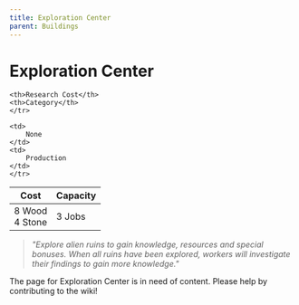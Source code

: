 ```yaml
---
title: Exploration Center
parent: Buildings
---
```

# Exploration Center

<table>
<thead>
	<tr>
	<th>Cost</th>
	<th>Capacity</th>
	
	<th>Research Cost</th>
	<th>Category</th>
	</tr>
</thead>
<tbody>
	<tr>
	<td>
		8 Wood<br>4 Stone
	</td>
	<td>
		3 Jobs
	</td>
	
	<td>
		None
	</td>
	<td>
		Production
	</td>
	</tr>
</tbody>
</table>

> *"Explore alien ruins to gain knowledge, resources and special bonuses. When all ruins have been explored, workers will investigate their findings to gain more knowledge."*

The page for Exploration Center is in need of content. Please help by contributing to the wiki!
